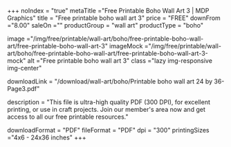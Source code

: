 +++
noIndex = "true"
metaTitle ="Free Printable Boho Wall Art 3 | MDP Graphics"
title = "Free printable boho wall art 3"
price = "FREE"
downFrom ="8.00"
saleOn =""
productGroup = "wall art"
productType = "boho"

image ="/img/free/printable/wall-art/boho/free-printable-boho-wall-art/free-printable-boho-wall-art-3"
imageMock ="/img/free/printable/wall-art/boho/free-printable-boho-wall-art/free-printable-boho-wall-art-3-mock"
alt ="Free printable boho wall art 3"
class ="lazy img-responsive img-center"

downloadLink = "/download/wall-art/boho/Printable boho wall art 24 by 36-Page3.pdf"

description = "This file is ultra-high quality PDF (300 DPI), for excellent printing, or use in craft projects. Join our member's area now and get access to all our free printable resources."

downloadFormat = "PDF"
fileFormat = "PDF"
dpi = "300"
printingSizes ="4x6 - 24x36 inches"
+++


